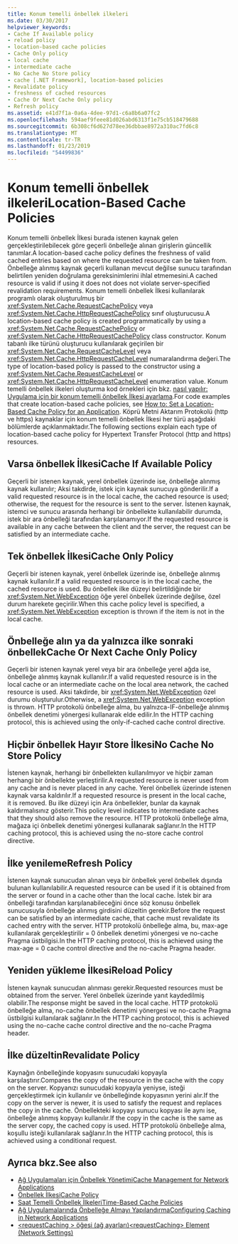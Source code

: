 ```yaml
---
title: Konum temelli önbellek ilkeleri
ms.date: 03/30/2017
helpviewer_keywords:
- Cache If Available policy
- reload policy
- location-based cache policies
- Cache Only policy
- local cache
- intermediate cache
- No Cache No Store policy
- cache [.NET Framework], location-based policies
- Revalidate policy
- freshness of cached resources
- Cache Or Next Cache Only policy
- Refresh policy
ms.assetid: e41d7f1a-0a6a-4dee-97d1-c6a8b6a07fc2
ms.openlocfilehash: 594aef9feee81d026abd6313f1e75cb518479688
ms.sourcegitcommit: 6b308cf6d627d78ee36dbbae8972a310ac7fd6c8
ms.translationtype: MT
ms.contentlocale: tr-TR
ms.lasthandoff: 01/23/2019
ms.locfileid: "54499836"
---
```

# <a name="location-based-cache-policies"></a><span data-ttu-id="5c7de-102">Konum temelli önbellek ilkeleri</span><span class="sxs-lookup"><span data-stu-id="5c7de-102">Location-Based Cache Policies</span></span>
<span data-ttu-id="5c7de-103">Konum temelli önbellek İlkesi burada istenen kaynak gelen gerçekleştirilebilecek göre geçerli önbelleğe alınan girişlerin güncellik tanımlar.</span><span class="sxs-lookup"><span data-stu-id="5c7de-103">A location-based cache policy defines the freshness of valid cached entries based on where the requested resource can be taken from.</span></span> <span data-ttu-id="5c7de-104">Önbelleğe alınmış kaynak geçerli kullanan mevcut değilse sunucu tarafından belirtilen yeniden doğrulama gereksinimlerini ihlal etmemesini.</span><span class="sxs-lookup"><span data-stu-id="5c7de-104">A cached resource is valid if using it does not does not violate server-specified revalidation requirements.</span></span> <span data-ttu-id="5c7de-105">Konum temelli önbellek İlkesi kullanılarak programlı olarak oluşturulmuş bir <xref:System.Net.Cache.RequestCachePolicy> veya <xref:System.Net.Cache.HttpRequestCachePolicy> sınıf oluşturucusu.</span><span class="sxs-lookup"><span data-stu-id="5c7de-105">A location-based cache policy is created programmatically by using a <xref:System.Net.Cache.RequestCachePolicy> or <xref:System.Net.Cache.HttpRequestCachePolicy> class constructor.</span></span> <span data-ttu-id="5c7de-106">Konum tabanlı ilke türünü oluşturucu kullanılarak geçirilen bir <xref:System.Net.Cache.RequestCacheLevel> veya <xref:System.Net.Cache.HttpRequestCacheLevel> numaralandırma değeri.</span><span class="sxs-lookup"><span data-stu-id="5c7de-106">The type of location-based policy is passed to the constructor using a <xref:System.Net.Cache.RequestCacheLevel> or <xref:System.Net.Cache.HttpRequestCacheLevel> enumeration value.</span></span> <span data-ttu-id="5c7de-107">Konum temelli önbellek ilkeleri oluşturma kod örnekleri için bkz. [nasıl yapılır: Uygulama için bir konum temelli önbellek İlkesi ayarlama](../../../docs/framework/network-programming/how-to-set-a-location-based-cache-policy-for-an-application.md).</span><span class="sxs-lookup"><span data-stu-id="5c7de-107">For code examples that create location-based cache policies, see [How to: Set a Location-Based Cache Policy for an Application](../../../docs/framework/network-programming/how-to-set-a-location-based-cache-policy-for-an-application.md).</span></span> <span data-ttu-id="5c7de-108">Köprü Metni Aktarım Protokolü (http ve https) kaynaklar için konum temelli önbellek İlkesi her türü aşağıdaki bölümlerde açıklanmaktadır.</span><span class="sxs-lookup"><span data-stu-id="5c7de-108">The following sections explain each type of location-based cache policy for Hypertext Transfer Protocol (http and https) resources.</span></span>  
  
## <a name="cache-if-available-policy"></a><span data-ttu-id="5c7de-109">Varsa önbellek İlkesi</span><span class="sxs-lookup"><span data-stu-id="5c7de-109">Cache If Available Policy</span></span>  
 <span data-ttu-id="5c7de-110">Geçerli bir istenen kaynak, yerel önbellek üzerinde ise, önbelleğe alınmış kaynak kullanılır; Aksi takdirde, istek için kaynak sunucuya gönderilir.</span><span class="sxs-lookup"><span data-stu-id="5c7de-110">If a valid requested resource is in the local cache, the cached resource is used; otherwise, the request for the resource is sent to the server.</span></span> <span data-ttu-id="5c7de-111">İstenen kaynak, istemci ve sunucu arasında herhangi bir önbellekte kullanılabilir durumda, istek bir ara önbelleği tarafından karşılanamıyor.</span><span class="sxs-lookup"><span data-stu-id="5c7de-111">If the requested resource is available in any cache between the client and the server, the request can be satisfied by an intermediate cache.</span></span>  
  
## <a name="cache-only-policy"></a><span data-ttu-id="5c7de-112">Tek önbellek İlkesi</span><span class="sxs-lookup"><span data-stu-id="5c7de-112">Cache Only Policy</span></span>  
 <span data-ttu-id="5c7de-113">Geçerli bir istenen kaynak, yerel önbellek üzerinde ise, önbelleğe alınmış kaynak kullanılır.</span><span class="sxs-lookup"><span data-stu-id="5c7de-113">If a valid requested resource is in the local cache, the cached resource is used.</span></span> <span data-ttu-id="5c7de-114">Bu önbellek ilke düzeyi belirtildiğinde bir <xref:System.Net.WebException> öğe yerel önbellek üzerinde değilse, özel durum harekete geçirilir.</span><span class="sxs-lookup"><span data-stu-id="5c7de-114">When this cache policy level is specified, a <xref:System.Net.WebException> exception is thrown if the item is not in the local cache.</span></span>  
  
## <a name="cache-or-next-cache-only-policy"></a><span data-ttu-id="5c7de-115">Önbelleğe alın ya da yalnızca ilke sonraki önbellek</span><span class="sxs-lookup"><span data-stu-id="5c7de-115">Cache Or Next Cache Only Policy</span></span>  
 <span data-ttu-id="5c7de-116">Geçerli bir istenen kaynak yerel veya bir ara önbelleğe yerel ağda ise, önbelleğe alınmış kaynak kullanılır.</span><span class="sxs-lookup"><span data-stu-id="5c7de-116">If a valid requested resource is in the local cache or an intermediate cache on the local area network, the cached resource is used.</span></span> <span data-ttu-id="5c7de-117">Aksi takdirde, bir <xref:System.Net.WebException> özel durumu oluşturulur.</span><span class="sxs-lookup"><span data-stu-id="5c7de-117">Otherwise, a <xref:System.Net.WebException> exception is thrown.</span></span> <span data-ttu-id="5c7de-118">HTTP protokolü önbelleğe alma, bu yalnızca-IF-önbelleğe alınmış önbellek denetimi yönergesi kullanarak elde edilir.</span><span class="sxs-lookup"><span data-stu-id="5c7de-118">In the HTTP caching protocol, this is achieved using the only-if-cached cache control directive.</span></span>  
  
## <a name="no-cache-no-store-policy"></a><span data-ttu-id="5c7de-119">Hiçbir önbellek Hayır Store İlkesi</span><span class="sxs-lookup"><span data-stu-id="5c7de-119">No Cache No Store Policy</span></span>  
 <span data-ttu-id="5c7de-120">İstenen kaynak, herhangi bir önbellekten kullanılmıyor ve hiçbir zaman herhangi bir önbellekte yerleştirilir.</span><span class="sxs-lookup"><span data-stu-id="5c7de-120">A requested resource is never used from any cache and is never placed in any cache.</span></span> <span data-ttu-id="5c7de-121">Yerel önbellek üzerinde istenen kaynak varsa kaldırılır.</span><span class="sxs-lookup"><span data-stu-id="5c7de-121">If a requested resource is present in the local cache, it is removed.</span></span> <span data-ttu-id="5c7de-122">Bu ilke düzeyi için Ara önbellekler, bunlar da kaynak kaldırmalısınız gösterir.</span><span class="sxs-lookup"><span data-stu-id="5c7de-122">This policy level indicates to intermediate caches that they should also remove the resource.</span></span> <span data-ttu-id="5c7de-123">HTTP protokolü önbelleğe alma, mağaza içi önbellek denetimi yönergesi kullanarak sağlanır.</span><span class="sxs-lookup"><span data-stu-id="5c7de-123">In the HTTP caching protocol, this is achieved using the no-store cache control directive.</span></span>  
  
## <a name="refresh-policy"></a><span data-ttu-id="5c7de-124">İlke yenileme</span><span class="sxs-lookup"><span data-stu-id="5c7de-124">Refresh Policy</span></span>  
 <span data-ttu-id="5c7de-125">İstenen kaynak sunucudan alınan veya bir önbellek yerel önbellek dışında bulunan kullanılabilir.</span><span class="sxs-lookup"><span data-stu-id="5c7de-125">A requested resource can be used if it is obtained from the server or found in a cache other than the local cache.</span></span> <span data-ttu-id="5c7de-126">İstek bir ara önbelleği tarafından karşılanabileceğini önce söz konusu önbellek sunucusuyla önbelleğe alınmış girdisini düzeltin gerekir.</span><span class="sxs-lookup"><span data-stu-id="5c7de-126">Before the request can be satisfied by an intermediate cache, that cache must revalidate its cached entry with the server.</span></span> <span data-ttu-id="5c7de-127">HTTP protokolü önbelleğe alma, bu, max-age kullanılarak gerçekleştirilir = 0 önbellek denetimi yönergesi ve no-cache Pragma üstbilgisi.</span><span class="sxs-lookup"><span data-stu-id="5c7de-127">In the HTTP caching protocol, this is achieved using the max-age = 0 cache control directive and the no-cache Pragma header.</span></span>  
  
## <a name="reload-policy"></a><span data-ttu-id="5c7de-128">Yeniden yükleme İlkesi</span><span class="sxs-lookup"><span data-stu-id="5c7de-128">Reload Policy</span></span>  
 <span data-ttu-id="5c7de-129">İstenen kaynak sunucudan alınması gerekir.</span><span class="sxs-lookup"><span data-stu-id="5c7de-129">Requested resources must be obtained from the server.</span></span> <span data-ttu-id="5c7de-130">Yerel önbellek üzerinde yanıt kaydedilmiş olabilir.</span><span class="sxs-lookup"><span data-stu-id="5c7de-130">The response might be saved in the local cache.</span></span> <span data-ttu-id="5c7de-131">HTTP protokolü önbelleğe alma, no-cache önbellek denetimi yönergesi ve no-cache Pragma üstbilgisi kullanılarak sağlanır.</span><span class="sxs-lookup"><span data-stu-id="5c7de-131">In the HTTP caching protocol, this is achieved using the no-cache cache control directive and the no-cache Pragma header.</span></span>  
  
## <a name="revalidate-policy"></a><span data-ttu-id="5c7de-132">İlke düzeltin</span><span class="sxs-lookup"><span data-stu-id="5c7de-132">Revalidate Policy</span></span>  
 <span data-ttu-id="5c7de-133">Kaynağın önbelleğinde kopyasını sunucudaki kopyayla karşılaştırır.</span><span class="sxs-lookup"><span data-stu-id="5c7de-133">Compares the copy of the resource in the cache with the copy on the server.</span></span> <span data-ttu-id="5c7de-134">Kopyanızı sunucudaki kopyayla yeniyse, isteği gerçekleştirmek için kullanılır ve önbelleğinde kopyasının yerini alır.</span><span class="sxs-lookup"><span data-stu-id="5c7de-134">If the copy on the server is newer, it is used to satisfy the request and replaces the copy in the cache.</span></span> <span data-ttu-id="5c7de-135">Önbellekteki kopyayı sunucu kopyası ile aynı ise, önbelleğe alınmış kopyayı kullanılır.</span><span class="sxs-lookup"><span data-stu-id="5c7de-135">If the copy in the cache is the same as the server copy, the cached copy is used.</span></span> <span data-ttu-id="5c7de-136">HTTP protokolü önbelleğe alma, koşullu isteği kullanılarak sağlanır.</span><span class="sxs-lookup"><span data-stu-id="5c7de-136">In the HTTP caching protocol, this is achieved using a conditional request.</span></span>  
  
## <a name="see-also"></a><span data-ttu-id="5c7de-137">Ayrıca bkz.</span><span class="sxs-lookup"><span data-stu-id="5c7de-137">See also</span></span>
- [<span data-ttu-id="5c7de-138">Ağ Uygulamaları için Önbellek Yönetimi</span><span class="sxs-lookup"><span data-stu-id="5c7de-138">Cache Management for Network Applications</span></span>](../../../docs/framework/network-programming/cache-management-for-network-applications.md)
- [<span data-ttu-id="5c7de-139">Önbellek İlkesi</span><span class="sxs-lookup"><span data-stu-id="5c7de-139">Cache Policy</span></span>](../../../docs/framework/network-programming/cache-policy.md)
- [<span data-ttu-id="5c7de-140">Saat Temelli Önbellek İlkeleri</span><span class="sxs-lookup"><span data-stu-id="5c7de-140">Time-Based Cache Policies</span></span>](../../../docs/framework/network-programming/time-based-cache-policies.md)
- [<span data-ttu-id="5c7de-141">Ağ Uygulamalarında Önbelleğe Almayı Yapılandırma</span><span class="sxs-lookup"><span data-stu-id="5c7de-141">Configuring Caching in Network Applications</span></span>](../../../docs/framework/network-programming/configuring-caching-in-network-applications.md)
- [<span data-ttu-id="5c7de-142">\<requestCaching > öğesi (ağ ayarları)</span><span class="sxs-lookup"><span data-stu-id="5c7de-142">\<requestCaching> Element (Network Settings)</span></span>](../../../docs/framework/configure-apps/file-schema/network/requestcaching-element-network-settings.md)
